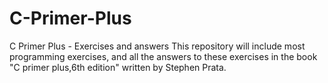 # C-Primer-Plus
C Primer Plus - Exercises and answers
This repository will include most programming exercises,
and all the answers to these exercises in the book "C primer plus,6th edition" written by Stephen Prata.
